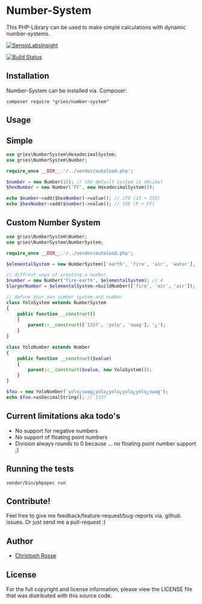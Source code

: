 Number-System
========

This PHP-Library can be used to make simple calculations with dynamic number-systems.

[![SensioLabsInsight](https://insight.sensiolabs.com/projects/53d14756-ee29-4339-9956-d2f0e1b2e9b7/big.png)](https://insight.sensiolabs.com/projects/49b6b2b4-06a6-40c3-af3f-a921e790e0c6)

[![Build Status](https://travis-ci.org/gries/number-system.png?branch=master)](https://travis-ci.org/gries/number-system)

Installation
------------

Number-System can be installed via. Composer:

    composer require "gries/number-system"

Usage
-----------

Simple
-----------
```php
use gries\NumberSystem\HexadecimalSystem;
use gries\NumberSystem\Number;

require_once __DIR__.'/../vendor/autoload.php';

$number = new Number(15); // the default system is decimal
$hexNumber = new Number('FF', new HexadecimalSystem());

echo $number->add($hexNumber)->value(); // 270 (15 + 255)
echo $hexNumber->add($number)->value(); // 10E (F + FF)
```

Custom Number System
----------------------
```php
use gries\NumberSystem\Number;
use gries\NumberSystem\NumberSystem;

require_once __DIR__.'/../vendor/autoload.php';

$elementalSystem = new NumberSystem(['earth', 'fire', 'air', 'water'], '-');

// diffrent ways of creating a number
$number = new Number('fire-earth', $elementalSystem); // 4
$largerNumber = $elementalSystem->buildNumber(['fire', 'air', 'air']); // 26

// define your own number system and number
class YoloSystem extends NumberSystem
{
    public function __construct()
    {
        parent::__construct(['1337', 'yolo', 'swag'], '¿');
    }
}

class YoloNumber extends Number
{
    public function __construct($value)
    {
        parent::__construct($value, new YoloSystem());
    }
}

$foo = new YoloNumber('yolo¿swag¿yolo¿yolo¿yolo¿yolo¿swag');
echo $foo->asDecimalString(); // 1337
```

Current limitations aka todo's
-----------------------------
* No support for negative numbers
* No support of floating point numbers
* Division always rounds to 0 because ... no floating point number support ;)

Running the tests
-----------------
    vendor/bin/phpspec run

Contribute!
-----------
Feel free to give me feedback/feature-request/bug-reports via. github issues.
Or just send me a pull-request :)


Author
------

- [Christoph Rosse](http://twitter.com/griesx)

License
-------

For the full copyright and license information, please view the LICENSE file that was distributed with this source code.
